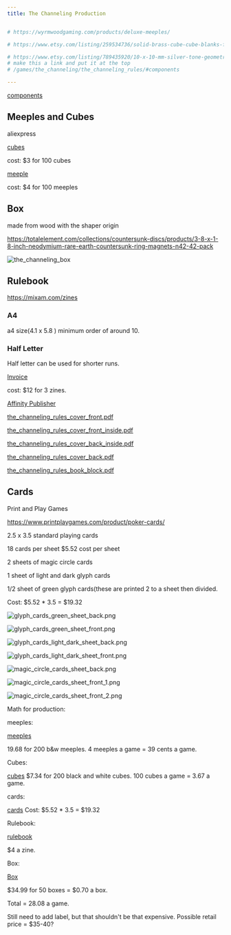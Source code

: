 ```yaml
---
title: The Channeling Production


# https://wyrmwoodgaming.com/products/deluxe-meeples/

# https://www.etsy.com/listing/259534736/solid-brass-cube-cube-blanks-findings?ga_order=most_relevant&ga_search_type=all&ga_view_type=gallery&ga_search_query=brass+1+cm+cube&ref=sr_gallery-1-1&pro=1&sts=1&content_source=86272babbfb7c9afcaff1f3cdf633ef7f316ee6f%253A259534736&organic_search_click=1&variation0=1453364560

# https://www.etsy.com/listing/789435920/10-x-10-mm-silver-tone-geometric-solid?ga_order=most_relevant&ga_search_type=all&ga_view_type=gallery&ga_search_query=1+cm+cube+metal&ref=sc_gallery-1-4&pro=1&sts=1&search_preloaded_img=1&plkey=df4ee9e5ce8c442f302e9dde464b237f99949573%3A789435920
# make this a link and put it at the top
# /games/the_channeling/the_channeling_rules/#components

---
```


[components]( /games/the_channeling/the_channeling_rules/#components)


## Meeples and Cubes

aliexpress

[cubes](https://www.aliexpress.us/item/2251832839371497.html?spm=a2g0o.order_list.order_list_main.4.3df31802qGkckA&gatewayAdapt=glo2usa)

cost: $3 for 100 cubes

[meeple](https://www.aliexpress.us/item/2255800298606706.html?spm=a2g0o.order_list.order_list_main.10.3df31802qGkckA&gatewayAdapt=glo2usa)

cost: $4 for 100 meeples

## Box

made from wood with the shaper origin

https://totalelement.com/collections/countersunk-discs/products/3-8-x-1-8-inch-neodymium-rare-earth-countersunk-ring-magnets-n42-42-pack

![the_channeling_box](/games/the_channeling/the_channeling_box.svg) 

## Rulebook

https://mixam.com/zines

### A4 

a4 size(4.1 x 5.8 ) minimum order of around 10. 

### Half Letter

Half letter can be used for shorter runs. 

[Invoice](/games/the_channeling/mixam_zine_invoice.pdf) 

cost: $12 for 3 zines.

[Affinity Publisher](/games/the_channeling/the_channeling_rules.afpub) 

[the_channeling_rules_cover_front.pdf](/games/the_channeling/the_channeling_rules_cover_front.pdf) 

[the_channeling_rules_cover_front_inside.pdf](/games/the_channeling/the_channeling_rules_cover_front_inside.pdf) 

[the_channeling_rules_cover_back_inside.pdf](/games/the_channeling/the_channeling_rules_cover_back_inside.pdf) 

[the_channeling_rules_cover_back.pdf](/games/the_channeling/the_channeling_rules_cover_back.pdf) 

[the_channeling_rules_book_block.pdf](/games/the_channeling/the_channeling_rules_book_block.pdf) 


## Cards

Print and Play Games

https://www.printplaygames.com/product/poker-cards/

2.5 x 3.5 standard playing cards

18 cards per sheet $5.52 cost per sheet

2 sheets of magic circle cards

1 sheet of light and dark glyph cards

1/2 sheet of green glyph cards(these are printed 2 to a sheet then divided.

Cost: $5.52 * 3.5 = $19.32



![glyph_cards_green_sheet_back.png](/games/the_channeling/glyph_cards_green_sheet_back.png)

![glyph_cards_green_sheet_front.png](/games/the_channeling/glyph_cards_green_sheet_front.png)

![glyph_cards_light_dark_sheet_back.png](/games/the_channeling/glyph_cards_light_dark_sheet_back.png)

![glyph_cards_light_dark_sheet_front.png](/games/the_channeling/glyph_cards_light_dark_sheet_front.png)

![magic_circle_cards_sheet_back.png](/games/the_channeling/magic_circle_cards_sheet_back.png)

![magic_circle_cards_sheet_front_1.png](/games/the_channeling/magic_circle_cards_sheet_front_1.png)

![magic_circle_cards_sheet_front_2.png](/games/the_channeling/magic_circle_cards_sheet_front_2.png)

Math for production:

meeples: 

[meeples](https://www.aliexpress.us/item/3256801439961174.html?spm=a2g0o.productlist.main.1.a6f6opgaopgaol&algo_pvid=43c2c4d0-ce6f-4e23-b0e8-41e841f972ee&algo_exp_id=43c2c4d0-ce6f-4e23-b0e8-41e841f972ee-0&pdp_ext_f=%7B%22order%22%3A%2223%22%2C%22eval%22%3A%221%22%7D&pdp_npi=4%40dis%21USD%219.72%212.72%21%21%219.72%212.72%21%402103205217475372194218536e077b%2112000016873531348%21sea%21US%216237152293%21ABX&curPageLogUid=qlSWnRu4GHHc&utparam-url=scene%3Asearch%7Cquery_from%3A)

19.68 for 200 b&w meeples. 4 meeples a game = 39 cents a game. 

Cubes: 

[cubes](https://www.aliexpress.us/item/2251832839371497.html?spm=a2g0o.productlist.main.1.4424qDKvqDKvwM&algo_pvid=f006deab-9b4d-4cb7-a053-41f1e42d4caa&algo_exp_id=f006deab-9b4d-4cb7-a053-41f1e42d4caa-0&pdp_ext_f=%7B%22order%22%3A%22165%22%2C%22eval%22%3A%221%22%7D&pdp_npi=4%40dis%21USD%213.49%213.49%21%21%213.49%213.49%21%402103244417475377014908317e22cc%2110000001805630428%21sea%21US%216237152293%21ABX&curPageLogUid=7ufr3VcyECkP&utparam-url=scene%3Asearch%7Cquery_from%3A) 
$7.34 for 200 black and white cubes. 100 cubes a game = 3.67 a game. 

cards:

[cards](https://www.printplaygames.com/product/poker-cards/)
Cost: $5.52 * 3.5 = $19.32

Rulebook: 

[rulebook](/games/the_channeling/mixam_zine_invoice.pdf)

$4 a zine.

Box:

[Box](/games/the_channeling/mixam_zine_invoice.pdf)

$34.99 for 50 boxes = $0.70 a box. 

Total = 28.08 a game.

Still need to add label, but that shouldn't be that expensive. Possible retail price = $35-40?
